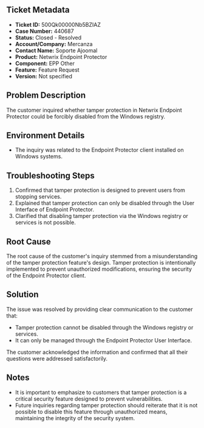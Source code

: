 ## Ticket Metadata
- **Ticket ID:** 500Qk00000Nb5BZIAZ
- **Case Number:** 440687
- **Status:** Closed - Resolved
- **Account/Company:** Mercanza
- **Contact Name:** Soporte Ajoomal
- **Product:** Netwrix Endpoint Protector
- **Component:** EPP Other
- **Feature:** Feature Request
- **Version:** Not specified

## Problem Description
The customer inquired whether tamper protection in Netwrix Endpoint Protector could be forcibly disabled from the Windows registry.

## Environment Details
- The inquiry was related to the Endpoint Protector client installed on Windows systems.

## Troubleshooting Steps
1. Confirmed that tamper protection is designed to prevent users from stopping services.
2. Explained that tamper protection can only be disabled through the User Interface of Endpoint Protector.
3. Clarified that disabling tamper protection via the Windows registry or services is not possible.

## Root Cause
The root cause of the customer's inquiry stemmed from a misunderstanding of the tamper protection feature's design. Tamper protection is intentionally implemented to prevent unauthorized modifications, ensuring the security of the Endpoint Protector client.

## Solution
The issue was resolved by providing clear communication to the customer that:
- Tamper protection cannot be disabled through the Windows registry or services.
- It can only be managed through the Endpoint Protector User Interface.

The customer acknowledged the information and confirmed that all their questions were addressed satisfactorily.

## Notes
- It is important to emphasize to customers that tamper protection is a critical security feature designed to prevent vulnerabilities.
- Future inquiries regarding tamper protection should reiterate that it is not possible to disable this feature through unauthorized means, maintaining the integrity of the security system.